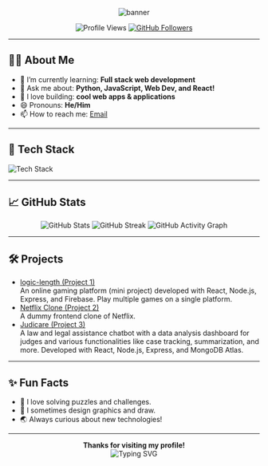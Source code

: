 <!-- Banner -->
<p align="center">
  <img src="https://capsule-render.vercel.app/api?type=waving&color=gradient&height=200&section=header&text=Hi%20there,%20I'm%20Ashok%20👋&fontSize=40&fontAlignY=40&desc=Welcome%20to%20my%20GitHub%20profile!&descAlignY=60" alt="banner"/>
</p>

<!-- Badges -->
<p align="center">
  <img src="https://komarev.com/ghpvc/?username=ashok280705&color=blueviolet" alt="Profile Views"/>
  <a href="https://github.com/ashok280705?tab=followers">
    <img src="https://img.shields.io/github/followers/ashok280705?label=Followers&style=social" alt="GitHub Followers"/>
  </a>
</p>

---

## 👨‍💻 About Me

- 🌱 I’m currently learning: **Full stack web development**
- 💬 Ask me about: **Python, JavaScript, Web Dev, and React!**
- 🚀 I love building: **cool web apps & applications**
- 😄 Pronouns: **He/Him**
- 📫 How to reach me: [Email](mailto:anuj.mayekar001@gmail.com)

---

## 🚀 Tech Stack

<img src="https://skillicons.dev/icons?i=js,html,css,react,nodejs,git,github,linux" alt="Tech Stack" />

---

## 📈 GitHub Stats

<p align="center">
  <img src="https://github-readme-stats.vercel.app/api?username=ashok280705&show_icons=true&theme=radical" alt="GitHub Stats" />
  <img src="https://streak-stats.demolab.com?user=ashok280705&theme=radical&hide_border=true" alt="GitHub Streak" />
  <img src="https://github-readme-activity-graph.cyclic.app/graph?username=ashok280705&theme=react-dark" alt="GitHub Activity Graph" />
</p>

---

## 🛠️ Projects

- [logic-length (Project 1)](https://github.com/ashok280705/logic-length)  
  An online gaming platform (mini project) developed with React, Node.js, Express, and Firebase. Play multiple games on a single platform.
- [Netflix Clone (Project 2)](https://github.com/ashok280705/Netflix-Clone-Resposive)  
  A dummy frontend clone of Netflix.
- [Judicare (Project 3)](https://github.com/ashok280705/judicare)  
  A law and legal assistance chatbot with a data analysis dashboard for judges and various functionalities like case tracking, summarization, and more. Developed with React, Node.js, Express, and MongoDB Atlas.

---

## ✨ Fun Facts

- 🧩 I love solving puzzles and challenges.
- 🎨 I sometimes design graphics and draw.
- 🌏 Always curious about new technologies!

---

<p align="center">
  <b>Thanks for visiting my profile!</b><br/>
  <img src="https://readme-typing-svg.demolab.com?font=Fira+Code&duration=2000&pause=500&color=F70000&center=true&vCenter=true&width=435&lines=Happy+Coding!;Let's+Connect+🚀" alt="Typing SVG" />
</p>
